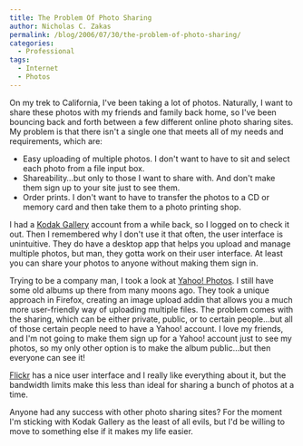 ```yaml
---
title: The Problem Of Photo Sharing
author: Nicholas C. Zakas
permalink: /blog/2006/07/30/the-problem-of-photo-sharing/
categories:
  - Professional
tags:
  - Internet
  - Photos
---
```

On my trek to California, I've been taking a lot of photos. Naturally, I want to share these photos with my friends and family back home, so I've been bouncing back and forth between a few different online photo sharing sites. My problem is that there isn't a single one that meets all of my needs and requirements, which are:

  * Easy uploading of multiple photos. I don't want to have to sit and select each photo from a file input box.
  * Shareability&#8230;but only to those I want to share with. And don't make them sign up to your site just to see them.
  * Order prints. I don't want to have to transfer the photos to a CD or memory card and then take them to a photo printing shop.

I had a <a title="Kodak Gallery" rel="external" href="http://www.kodakgallery.com">Kodak Gallery</a> account from a while back, so I logged on to check it out. Then I remembered why I don't use it that often, the user interface is unintuitive. They do have a desktop app that helps you upload and manage multiple photos, but man, they gotta work on their user interface. At least you can share your photos to anyone without making them sign in.

Trying to be a company man, I took a look at <a title="Yahoo! Photos" rel="external" href="http://photos.yahoo.com">Yahoo! Photos</a>. I still have some old albums up there from many moons ago. They took a unique approach in Firefox, creating an image upload addin that allows you a much more user-friendly way of uploading multiple files. The problem comes with the sharing, which can be either private, public, or to certain people&#8230;but all of those certain people need to have a Yahoo! account. I love my friends, and I'm not going to make them sign up for a Yahoo! account just to see my photos, so my only other option is to make the album public&#8230;but then everyone can see it!

<a title="Flickr" rel="external" href="http://www.flickr.com">Flickr</a> has a nice user interface and I really like everything about it, but the bandwidth limits make this less than ideal for sharing a bunch of photos at a time.

Anyone had any success with other photo sharing sites? For the moment I'm sticking with Kodak Gallery as the least of all evils, but I'd be willing to move to something else if it makes my life easier.
